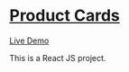 # [Product Cards](https://github.com/MinaKamaliD/React-Product-Cards)                                  
 [Live Demo](https://minakamalid.github.io/React-Product-Cards/)
 
This is a React JS project.
